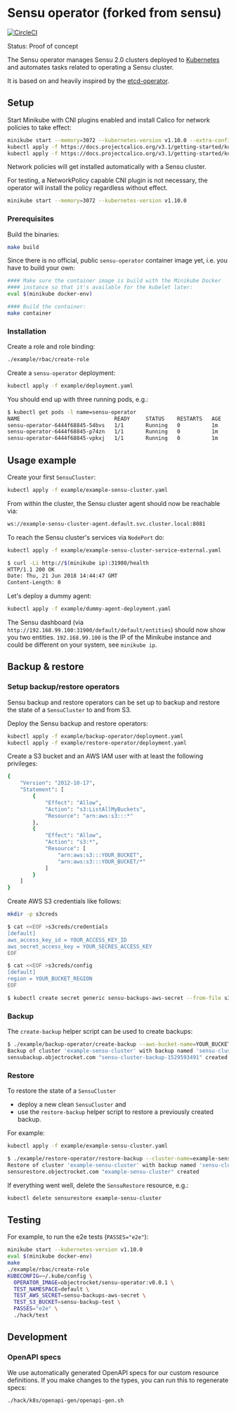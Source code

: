 # Sensu operator (forked from sensu)

[![CircleCI](https://circleci.com/gh/objectrocket/sensu-operator.svg?style=svg)](https://circleci.com/gh/objectrocket/sensu-operator)

Status: Proof of concept

The Sensu operator manages Sensu 2.0 clusters deployed to [Kubernetes][k8s-home] and automates tasks related to operating a Sensu cluster.

It is based on and heavily inspired by the [etcd-operator](https://github.com/coreos/etcd-operator).

## Setup

Start Minikube with CNI plugins enabled and install Calico for network policies to take effect:

```bash
minikube start --memory=3072 --kubernetes-version v1.10.0 --extra-config=controller-manager.cluster-cidr=192.168.0.0/16 --extra-config=controller-manager.allocate-node-cidrs=true --network-plugin=cni --extra-config=kubelet.network-plugin=cni
kubectl apply -f https://docs.projectcalico.org/v3.1/getting-started/kubernetes/installation/hosted/rbac-kdd.yaml
kubectl apply -f https://docs.projectcalico.org/v3.1/getting-started/kubernetes/installation/hosted/kubernetes-datastore/calico-networking/1.7/calico.yaml
```

Network policies will get installed automatically with a Sensu cluster.

For testing, a NetworkPolicy capable CNI plugin is not necessary, the operator will install the policy regardless without effect.

```bash
minikube start --memory=3072 --kubernetes-version v1.10.0
```

### Prerequisites

Build the binaries:

```bash
make build
```

Since there is no official, public `sensu-operator` container image
yet, i.e. you have to build your own:

```bash
#### Make sure the container image is build with the Minikube Docker
#### instance so that it's available for the kubelet later:
eval $(minikube docker-env)

#### Build the container:
make container
```

### Installation

Create a role and role binding:

```bash
./example/rbac/create-role
```

Create a `sensu-operator` deployment:

```bash
kubectl apply -f example/deployment.yaml
```

You should end up with three running pods, e.g.:

```bash
$ kubectl get pods -l name=sensu-operator
NAME                              READY     STATUS    RESTARTS   AGE
sensu-operator-6444f68845-54bvs   1/1       Running   0          1m
sensu-operator-6444f68845-p74zn   1/1       Running   0          1m
sensu-operator-6444f68845-vpkxj   1/1       Running   0          1m
```

## Usage example

Create your first `SensuCluster`:

```bash
kubectl apply -f example/example-sensu-cluster.yaml
```

From within the cluster, the Sensu cluster agent should now be reachable
via:

```bash
ws://example-sensu-cluster-agent.default.svc.cluster.local:8081
```

To reach the Sensu cluster's services via `NodePort` do:

```bash
kubectl apply -f example/example-sensu-cluster-service-external.yaml

$ curl -Li http://$(minikube ip):31980/health
HTTP/1.1 200 OK
Date: Thu, 21 Jun 2018 14:44:47 GMT
Content-Length: 0
```

Let's deploy a dummy agent:

```bash
kubectl apply -f example/dummy-agent-deployment.yaml
```

The Sensu dashboard (via `http://192.168.99.100:31900/default/default/entities`)
should now show you two entities. `192.168.99.100` is the IP of the
Minikube instance and could be different on your system, see
`minikube ip`.

## Backup & restore

### Setup backup/restore operators

Sensu backup and restore operators can be set up to backup and
restore the state of a `SensuCluster` to and from S3.

Deploy the Sensu backup and restore operators:

```bash
kubectl apply -f example/backup-operator/deployment.yaml
kubectl apply -f example/restore-operator/deployment.yaml
```

Create a S3 bucket and an AWS IAM user with at least the following privileges:

```bash
{
    "Version": "2012-10-17",
    "Statement": [
        {
            "Effect": "Allow",
            "Action": "s3:ListAllMyBuckets",
            "Resource": "arn:aws:s3:::*"
        },
        {
            "Effect": "Allow",
            "Action": "s3:*",
            "Resource": [
                "arn:aws:s3:::YOUR_BUCKET",
                "arn:aws:s3:::YOUR_BUCKET/*"
            ]
        }
    ]
}
```

Create AWS S3 credentials like follows:

```bash
mkdir -p s3creds

$ cat <<EOF >s3creds/credentials
[default]
aws_access_key_id = YOUR_ACCESS_KEY_ID
aws_secret_access_key = YOUR_SECRES_ACCESS_KEY
EOF

$ cat <<EOF >s3creds/config
[default]
region = YOUR_BUCKET_REGION
EOF

$ kubectl create secret generic sensu-backups-aws-secret --from-file s3creds/credentials --from-file s3creds/config
```

### Backup

The `create-backup` helper script can be used to create backups:

```bash
$ ./example/backup-operator/create-backup --aws-bucket-name=YOUR_BUCKET --backup-name=sensu-cluster-backup-$(date +%s)
Backup of cluster 'example-sensu-cluster' with backup named 'sensu-cluster-backup-1529593491'
sensubackup.objectrocket.com "sensu-cluster-backup-1529593491" created
```

### Restore

To restore the state of a `SensuCluster`

* deploy a new clean `SensuCluster` and
* use the `restore-backup` helper script to restore a previously
  created backup.

For example:

```bash
kubectl apply -f example/example-sensu-cluster.yaml

$ ./example/restore-operator/restore-backup --cluster-name=example-sensu-cluster --aws-bucket-name=YOUR_BUCKET --backup-name=sensu-cluster-backup-1529593491
Restore of cluster 'example-sensu-cluster' with backup named 'sensu-cluster-backup-1529593491'
sensurestore.objectrocket.com "example-sensu-cluster" created
```

If everything went well, delete the `SensuRestore` resource, e.g.:

```bash
kubectl delete sensurestore example-sensu-cluster
```

## Testing

For example, to run the e2e tests (`PASSES="e2e"`):

```bash
minikube start --kubernetes-version v1.10.0
eval $(minikube docker-env)
make
./example/rbac/create-role
KUBECONFIG=~/.kube/config \
  OPERATOR_IMAGE=objectrocket/sensu-operator:v0.0.1 \
  TEST_NAMESPACE=default \
  TEST_AWS_SECRET=sensu-backups-aws-secret \
  TEST_S3_BUCKET=sensu-backup-test \
  PASSES="e2e" \
  ./hack/test
```

[k8s-home]: http://kubernetes.io

## Development

### OpenAPI specs

We use automatically generated OpenAPI specs for our custom resource definitions. If you make changes to the types, you can run this to regenerate specs:

```console
./hack/k8s/openapi-gen/openapi-gen.sh 
```

